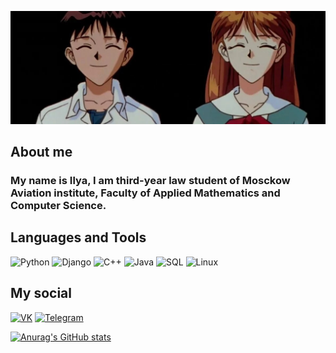 ![Header](https://github.com/Lunidep/Lunidep/blob/main/assets/background.jpg)

## About me
### My name is Ilya, I am third-year law student of Mosckow Aviation institute, Faculty of Applied Mathematics and Computer Science.

## Languages and Tools

![Python](https://img.shields.io/badge/-Python-090909?style=for-the-badge&logo=Python&logoColor=6296CC)
![Django](https://img.shields.io/badge/Django-090909?style=for-the-badge&logo=django&logoColor=6296CC)
![C++](https://img.shields.io/badge/-C++-090909?style=for-the-badge&logo=C%2b%2b&logoColor=6296CC)
![Java](https://img.shields.io/badge/Java-090909?style=for-the-badge&logo=java&logoColor=6296CC)
![SQL](https://img.shields.io/badge/-SQL-090909?style=for-the-badge&logo=mySql&logoColor=6296CC)
![Linux](https://img.shields.io/badge/Linux-090909?style=for-the-badge&logo=linux&logoColor=6296CC)


## My social
[![VK](https://img.shields.io/badge/VK-090909?style=for-the-badge&logo=Vk&logoColor=6296CC)](https://vk.com/ippopovv)
[![Telegram](https://img.shields.io/badge/Telegram-090909?style=for-the-badge&logo=telegram&logoColor=6296CC)](https://t.me/lunidep)

[![Anurag's GitHub stats](https://github-readme-stats.vercel.app/api?username=Lunidep&show_icons=true&theme=dark)](https://github.com/anuraghazra/github-readme-stats)
